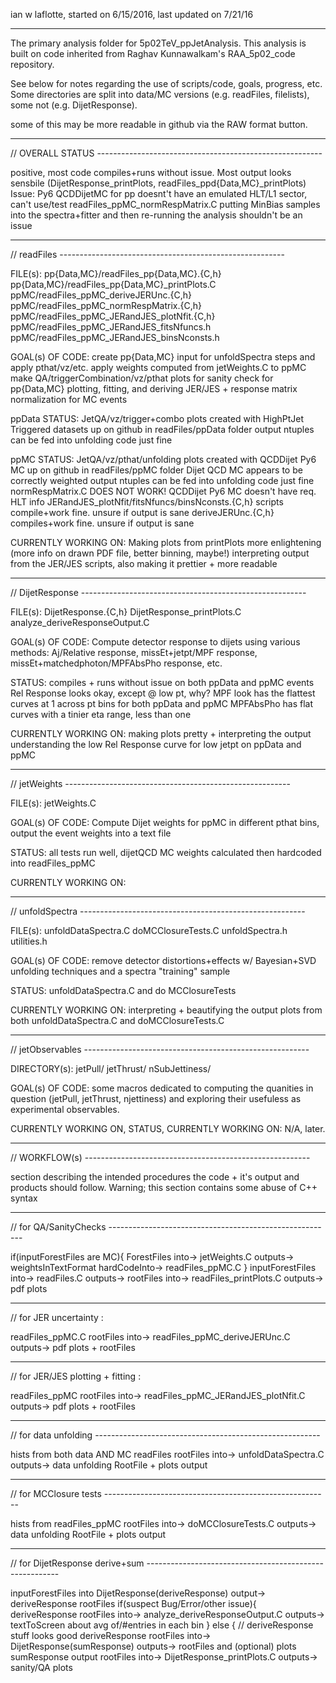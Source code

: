 
ian w laflotte, started on 6/15/2016, last updated on 7/21/16


**********
The primary analysis folder for 5p02TeV_ppJetAnalysis. This analysis is built on code inherited from Raghav Kunnawalkam's RAA_5p02_code repository. 

See below for notes regarding the use of scripts/code, goals, progress, etc. Some directories are split into data/MC versions (e.g. readFiles, filelists), some not (e.g. DijetResponse). 

some of this may be more readable in github via the RAW format button.


**********
// OVERALL STATUS --------------------------------------------------------

positive, most code compiles+runs without issue. 
Most output looks sensbile (DijetResponse_printPlots, readFiles_ppd{Data,MC}_printPlots)
Issue: Py6 QCDDijetMC for pp doesnt't have an emulated HLT/L1 sector, can't use/test readFiles_ppMC_normRespMatrix.C
putting MinBias samples into the spectra+fitter and then re-running the analysis shouldn't be an issue


**********
// readFiles --------------------------------------------------------

FILE(s):
pp{Data,MC}/readFiles_pp{Data,MC}.{C,h}
pp{Data,MC}/readFiles_pp{Data,MC}_printPlots.C
ppMC/readFiles_ppMC_deriveJERUnc.{C,h}
ppMC/readFiles_ppMC_normRespMatrix.{C,h}
ppMC/readFiles_ppMC_JERandJES_plotNfit.{C,h}
ppMC/readFiles_ppMC_JERandJES_fitsNfuncs.h
ppMC/readFiles_ppMC_JERandJES_binsNconsts.h

GOAL(s) OF CODE:
create pp{Data,MC} input for unfoldSpectra steps and apply pthat/vz/etc. 
apply weights computed from jetWeights.C to ppMC
make QA/triggerCombination/vz/pthat plots for sanity check for pp{Data,MC}
plotting, fitting, and deriving JER/JES + response matrix normalization for MC events

ppData STATUS:
JetQA/vz/trigger+combo plots created with HighPtJet Triggered datasets up on github in readFiles/ppData folder
output ntuples can be fed into unfolding code just fine

ppMC STATUS:
JetQA/vz/pthat/unfolding plots created with QCDDijet Py6 MC up on github in readFiles/ppMC folder
Dijet QCD MC appears to be correctly weighted
output ntuples can be fed into unfolding code just fine
normRespMatrix.C DOES NOT WORK! QCDDijet Py6 MC doesn't have req. HLT info
JERandJES_plotNfit/fitsNfuncs/binsNconsts.{C,h} scripts compile+work fine. unsure if output is sane
deriveJERUnc.{C,h} compiles+work fine. unsure if output is sane

CURRENTLY WORKING ON:
Making plots from printPlots more enlightening (more info on drawn PDF file, better binning, maybe!)
interpreting output from the JER/JES scripts, also making it prettier + more readable


**********
// DijetResponse --------------------------------------------------------

FILE(s):
DijetResponse.{C,h}
DijetResponse_printPlots.C
analyze_deriveResponseOutput.C

GOAL(s) OF CODE: 
Compute detector response to dijets using various methods: 
Aj/Relative response, missEt+jetpt/MPF response, missEt+matchedphoton/MPFAbsPho response, etc.

STATUS:
compiles + runs without issue on both ppData and ppMC events
Rel Response looks okay, except @ low pt, why?
MPF look has the flattest curves at 1 across pt bins for both ppData and ppMC
MPFAbsPho has flat curves with a tinier eta range, less than one

CURRENTLY WORKING ON:
making plots pretty + interpreting the output
understanding the low Rel Response curve for low jetpt on ppData and ppMC


**********
// jetWeights --------------------------------------------------------

FILE(s):
jetWeights.C

GOAL(s) OF CODE: 
Compute Dijet weights for ppMC in different pthat bins, output the event weights into a text file

STATUS:
all tests run well, dijetQCD MC weights calculated then hardcoded into readFiles_ppMC

CURRENTLY WORKING ON:



**********
// unfoldSpectra --------------------------------------------------------

FILE(s):
unfoldDataSpectra.C
doMCClosureTests.C
unfoldSpectra.h
utilities.h

GOAL(s) OF CODE: 
remove detector distortions+effects w/ Bayesian+SVD unfolding techniques and a spectra "training" sample

STATUS:
unfoldDataSpectra.C and do MCClosureTests

CURRENTLY WORKING ON:
interpreting + beautifying the output plots from both unfoldDataSpectra.C and doMCClosureTests.C


**********
// jetObservables --------------------------------------------------------

DIRECTORY(s):
jetPull/
jetThrust/
nSubJettiness/

GOAL(s) OF CODE: 
some macros dedicated to computing the quanities in question (jetPull, jetThrust, njettiness) and exploring their usefuless as experimental observables. 

CURRENTLY WORKING ON, STATUS, CURRENTLY WORKING ON:
N/A, later.


**********
// WORKFLOW(s) --------------------------------------------------------

section describing the intended procedures the code + it's output and products should follow. Warning; this section contains some abuse of C++ syntax


**********
// for QA/SanityChecks -------------------------------------------------------- 

if(inputForestFiles are MC){
ForestFiles into-> jetWeights.C outputs-> weightsInTextFormat hardCodeInto-> readFiles_ppMC.C
} 
inputForestFiles into-> readFiles.C outputs-> rootFiles into-> readFiles_printPlots.C outputs-> pdf plots


**********
// for JER uncertainty :

readFiles_ppMC.C rootFiles into-> readFiles_ppMC_deriveJERUnc.C outputs-> pdf plots + rootFiles


**********
// for JER/JES plotting + fitting :

readFiles_ppMC rootFiles into-> readFiles_ppMC_JERandJES_plotNfit.C outputs-> pdf plots + rootFiles


**********
// for data unfolding --------------------------------------------------------

hists from both data AND MC readFiles rootFiles into-> 
unfoldDataSpectra.C outputs->
data unfolding RootFile + plots output


**********
// for MCClosure tests --------------------------------------------------------

hists from readFiles_ppMC rootFiles into-> 
doMCClosureTests.C outputs->
data unfolding RootFile + plots output


**********
// for DijetResponse derive+sum --------------------------------------------------------

inputForestFiles into DijetResponse(deriveResponse) output-> deriveResponse rootFiles
if(suspect Bug/Error/other issue){
deriveResponse rootFiles into-> analyze_deriveResponseOutput.C outputs-> textToScreen about avg of/#entries in each bin
}
else { // deriveResponse stuff looks good
deriveResponse rootFiles into-> DijetResponse(sumResponse) outputs-> rootFiles and (optional) plots
sumResponse output rootFiles into-> DijetResponse_printPlots.C outputs-> sanity/QA plots 
